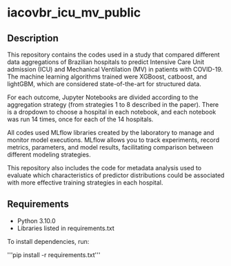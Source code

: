 # iacovbr_icu_mv_public

## Description

This repository contains the codes used in a study that compared different data aggregations of Brazilian hospitals to predict Intensive Care Unit admission (ICU) and Mechanical Ventilation (MV) in patients with COVID-19. The machine learning algorithms trained were XGBoost, catboost, and lightGBM, which are considered state-of-the-art for structured data.

For each outcome, Jupyter Notebooks are divided according to the aggregation strategy (from strategies 1 to 8 described in the paper). There is a dropdown to choose a hospital in each notebook, and each notebook was run 14 times, once for each of the 14 hospitals.

All codes used MLflow libraries created by the laboratory to manage and monitor model executions. MLflow allows you to track experiments, record metrics, parameters, and model results, facilitating comparison between different modeling strategies.

This repository also includes the code for metadata analysis used to evaluate which characteristics of predictor distributions could be associated with more effective training strategies in each hospital.

## Requirements

- Python 3.10.0
- Libraries listed in requirements.txt

To install dependencies, run: 

'''pip install -r requirements.txt'''
